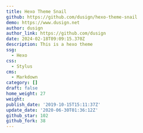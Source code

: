 ```yaml
---
title: Hexo Theme Snail
github: https://github.com/dusign/hexo-theme-snail
demo: https://www.dusign.net
author: dusign
author_link: https://github.com/dusign
date: 2024-02-18T09:09:15.370Z
description: This is a hexo theme
ssg:
  - Hexo
css:
  - Stylus
cms:
  - Markdown
category: []
draft: false
home_weight: 27
weight: 
publish_date: '2019-10-15T15:11:37Z'
update_date: '2020-06-30T01:36:12Z'
github_star: 102
github_fork: 38
---
```

